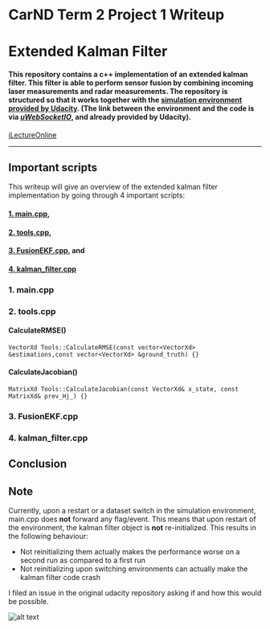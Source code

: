 # **CarND Term 2 Project 1 Writeup** 
# **Extended Kalman Filter** 

#### This repository contains a c++ implementation of an extended kalman filter. This filter is able to perform sensor fusion by combining incoming laser measurements and radar measurements. The repository is structured so that it works together with the [simulation environment provided by Udacity](https://github.com/udacity/self-driving-car-sim/releases). (The link between the environment and the code is via [_uWebSocketIO_](https://github.com/uNetworking/uWebSockets), and already provided by Udacity).
[iLectureOnline](http://www.ilectureonline.com/lectures/subject/SPECIAL%20TOPICS/26/190)

[//]: # (Image References)

[EXMPLE]: ./output_images/car_noncar_samples.jpg "Training data examples"
[FEAT]:   ./output_images/features.jpg "Features example extracted from images"
[HOTBB]:  ./output_images/hot_bboxes.jpg "Positively identified windows in an image"
[HEAT]:   ./output_images/heat_map.jpg "Heat map based on detections"
[ANN]:    ./output_images/test_image_ann.jpg "Thresholded heat map based annotations"

---

## Important scripts

This writeup will give an overview of the extended kalman filter implementation by going through 4 important scripts:

#### [1. main.cpp](#main.cpp),
#### [2. tools.cpp](#2.-tools.cpp),
#### [3. FusionEKF.cpp](#3.-FusionEKF.cpp), and
#### [4. kalman_filter.cpp](#4.-kalman_filter.cpp)

### 1. main.cpp

### 2. tools.cpp

#### CalculateRMSE()

    VectorXd Tools::CalculateRMSE(const vector<VectorXd> &estimations,const vector<VectorXd> &ground_truth) {}
    
#### CalculateJacobian()

    MatrixXd Tools::CalculateJacobian(const VectorXd& x_state, const MatrixXd& prev_Hj_) {}

### 3. FusionEKF.cpp


### 4. kalman_filter.cpp

## Conclusion

## Note

Currently, upon a restart or a dataset switch in the simulation environment, main.cpp does **not** forward any flag/event. This means that upon restart of the environment, the kalman filter object is **not** re-initialized. This results in the following behaviour:

* Not reinitializing them actually makes the performance worse on a second run as compared to a first run
* Not reinitializing upon switching environments can actually make the kalman filter code crash

I filed an issue in the original udacity repository asking if and how this would be possible.

![alt text][EXMPLE]

